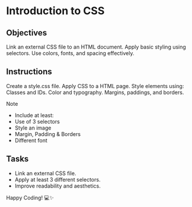 # Introduction to CSS

## Objectives

Link an external CSS file to an HTML document.
Apply basic styling using selectors.
Use colors, fonts, and spacing effectively.

## Instructions

Create a style.css file.
Apply CSS to a HTML page.
Style elements using:
Classes and IDs.
Color and typography.
Margins, paddings, and borders.

>[!NOTE]
>
> - Include at least:
> - Use of 3 selectors
> - Style an image
> - Margin, Padding & Borders
> - Different font

## Tasks

- Link an external CSS file.
- Apply at least 3 different selectors.
- Improve readability and aesthetics.

Happy Coding! 💻✨
